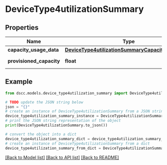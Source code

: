# DeviceType4utilizationSummary


## Properties

Name | Type | Description | Notes
------------ | ------------- | ------------- | -------------
**capacity_usage_data** | [**DeviceType4utilizationSummaryCapacityUsageData**](DeviceType4utilizationSummaryCapacityUsageData.md) |  | [optional] 
**provisioned_capacity** | **float** | Provisioned capacity | [optional] 

## Example

```python
from dscc.models.device_type4utilization_summary import DeviceType4utilizationSummary

# TODO update the JSON string below
json = "{}"
# create an instance of DeviceType4utilizationSummary from a JSON string
device_type4utilization_summary_instance = DeviceType4utilizationSummary.from_json(json)
# print the JSON string representation of the object
print(DeviceType4utilizationSummary.to_json())

# convert the object into a dict
device_type4utilization_summary_dict = device_type4utilization_summary_instance.to_dict()
# create an instance of DeviceType4utilizationSummary from a dict
device_type4utilization_summary_from_dict = DeviceType4utilizationSummary.from_dict(device_type4utilization_summary_dict)
```
[[Back to Model list]](../README.md#documentation-for-models) [[Back to API list]](../README.md#documentation-for-api-endpoints) [[Back to README]](../README.md)


